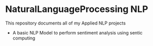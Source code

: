 # NaturalLanguageProcessing NLP
This repository documents all of my Applied NLP projects

- A basic NLP Model to perform sentiment analysis using sentic computing
